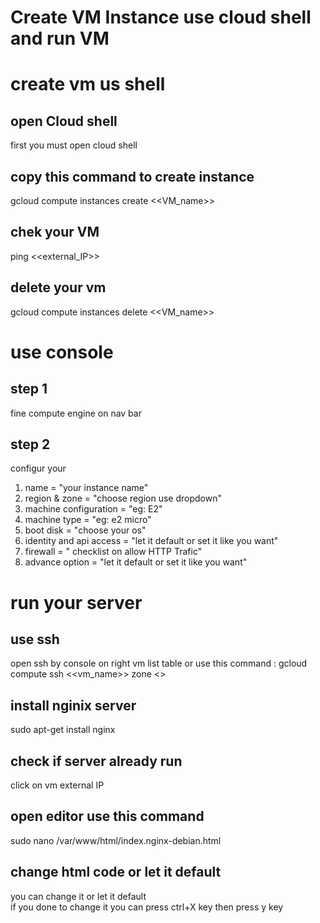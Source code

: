 # Create VM Instance use cloud shell and run VM

# create vm us shell

open Cloud shell
--
first you must open cloud shell

copy this command to create instance
--
gcloud compute instances create <<VM_name>>

chek your VM
--
ping <<external_IP>>

delete your vm
--
gcloud compute instances delete <<VM_name>>

# use console

step 1
--
fine compute engine on nav bar

step 2
--
configur your
1. name = "your instance name"
2. region & zone = "choose region use dropdown"
3. machine configuration = "eg: E2"
4. machine type = "eg: e2 micro"
5. boot disk = "choose your os"
6. identity and api access = "let it default or set it like you want"
7. firewall = " checklist on allow HTTP Trafic"
8. advance option = "let it default or set it like you want"

# run your server

use ssh
--
open ssh by console on right vm list table or use this command : gcloud compute ssh <<vm_name>> zone <<zone>>

install nginix server
--
sudo apt-get install nginx

check if server already run
--
click on vm external IP

open editor use this command
--
sudo nano /var/www/html/index.nginx-debian.html

change html code or let it default
--
you can change it or let it default<br>
if you done to change it you can press ctrl+X key then press y key
